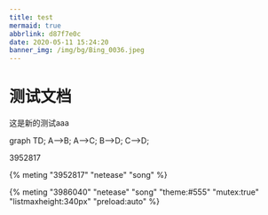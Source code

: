 ```yaml
---
title: test
mermaid: true
abbrlink: d87f7e0c
date: 2020-05-11 15:24:20
banner_img: /img/bg/Bing_0036.jpeg
---
```




# 测试文档
这是新的测试aaa

<div class="mermaid"> 
graph TD;
    A-->B;
    A-->C;
    B-->D;
    C-->D;
</div>





3952817



{% meting "3952817" "netease" "song" %}

{% meting "3986040" "netease" "song" "theme:#555" "mutex:true" "listmaxheight:340px" "preload:auto" %} 